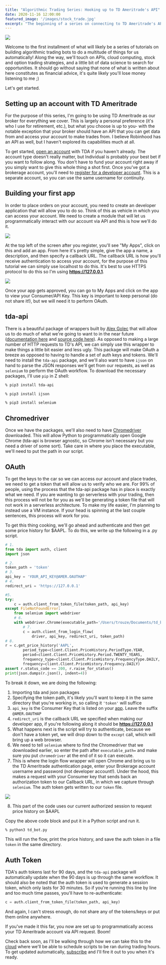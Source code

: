 ```yaml
---
title: "Algorithmic Trading Series: Hooking up to TD Ameritrade's API"
date: 2020-11-16 12:00:00
featured_image: '/images/stock_trade.jpg'
excerpt: "The beginning of a series on connecting to TD Ameritrade's API via Python to execute trades, building algorithms to search for opportunities, and leveraging cloud computing to automate it all for us."
---
```


![](/images/stock_trade.jpg)

Welcome to the first installment of what will likely be a series of tutorials on building algorithmic trading bots to do a multitude of things for us automatically! Along the way, we'll touch on APIs, cloud computing, stock and option trading strategies, and a little bit of data science to search for opportunities. It should go without saying that none of what is written about here constitutes as financial advice, it's quite likely you'll lose money listening to me ;)

Let's get started.

## Setting up an account with TD Ameritrade
For the purpose of this series, I'm going to be using TD Ameritrade as our broker for everything we cover. This is largely a personal preference (it's who I use for retirement, etc.), but what you choose is up to you- with the notable exception that your broker should have an API that you can get data from and access your account to make trades from. I believe Robinhood has an API as well, but I haven't explored its capabilities much at all.

To get started, [open an account](https://start.tdameritrade.com/select?entity=103) with TDA if you haven't already. The account type doesn't really matter, but Individual is probably your best bet if you want to follow along. You don't have to fund your account right away if you simply want to give this whole thing a shot first. Once you've got a brokerage account, you'll need to [register for a developer account](https://developer.tdameritrade.com). This is a separate account, so you can use the same username for continuity.

## Building your first app
In order to place orders on your account, you need to create an developer application that will allow you to do so. Think of this as vehicle in which you can access your account. We need to create a module that will let us programmatically interact with our account via API and this is how we'll do it.

![](/images/build_app.png)

At the top left of the screen after you register, you'll see "My Apps", click on this and add an app. From here it's pretty simple, give the app a name, a description, and then specify a callback URL. The callback URL is how you'll receive authentication to access your account, for the purpose of this tutorial we can simply use localhost to do this. It's best to use HTTPS protocol to do this so I'm using **https://127.0.0.1**.

![](/images/build_app_page.png)

Once your app gets approved, you can go to My Apps and click on the app to view your Consumer/API Key. This key is important to keep personal (do not share it!), but we will need it to perform OAuth.

## tda-api
There is a beautiful package of wrappers built by [Alex Golec](https://twitter.com/alex_golec) that will allow us to do much of what we're going to want to in the near future ([documentation here](https://tda-api.readthedocs.io) and [source code here](https://github.com/alexgolec/tda-api)). As opposed to making a large number of HTTP requests to TD's API, we can simply use this wrapper to make things a little bit easier and less ugly. This package will make OAuth a breeze as opposed to having to handle a set of auth keys and tokens. We'll need to install the `tda-api` package, and we'll also want to have `ijson` on hand to parse the JSON responses we'll get from our requests, as well as `selenium` to perform the OAuth workflow. To download the necessary packages, I'll use `pip` in Z shell:

```zsh
% pip3 install tda-api

% pip3 install ijson

% pip3 install selenium
```
## Chromedriver
Once we have the packages, we'll also need to have [Chromedriver](http://chromedriver.chromium.org/downloads) downloaded. This will allow Python to programmatically open Google Chrome (tda-api is browser agnostic, so Chrome isn't necessary but you need a driver of some sort). Take care in where you place the executable, we'll need to put the path in our script.

## OAuth
To get the keys to the car so we can access our account and place trades, we need to get a token that will allow us to verify who we are. For 99% of people, using the process that the tda-api package has in place is exactly what we need. If you are wanting to go serverless with your trading, then this process will not be for you as we'll be generating a token file that will not work in a serverless architecture. To make my life easier, I'm planning to instead use a VM instance. If your head is spinning at the last couple sentences, this process will work for you.

To get this thing cooking, we'll go ahead and authenticate and then get some price history for $AAPL. To do this, we write up the following in a .py script.

```python
# 1.
from tda import auth, client
import json

# 2.
token_path = 'token'
# 3.
api_key = 'YOUR_API_KEY@AMER.OAUTHAP'
# 4.
redirect_uri = 'https://127.0.0.1'

#5.
try:
    c = auth.client_from_token_file(token_path, api_key)
except FileNotFoundError:
    from selenium import webdriver
    # 6.
    with webdriver.Chrome(executable_path='/Users/trouze/Documents/td_bot/chromedriver') as driver:
        # 7.
        c = auth.client_from_login_flow(
            driver, api_key, redirect_uri, token_path)
# 8.
r = c.get_price_history('AAPL',
        period_type=client.Client.PriceHistory.PeriodType.YEAR,
        period=client.Client.PriceHistory.Period.TWENTY_YEARS,
        frequency_type=client.Client.PriceHistory.FrequencyType.DAILY,
        frequency=client.Client.PriceHistory.Frequency.DAILY)
assert r.status_code == 200, r.raise_for_status()
print(json.dumps(r.json(), indent=4))
```

To break it down, we are doing the following:
1. Importing tda and json packages
2. Specifying the token path, it's likely you'll want to keep it in the same directory that you're working in, so calling it `'token'` will suffice
3. `api_key` is the Consumer Key that is listed on your [app](https://developer.tdameritrade.com/user/me/apps). Leave the suffix `@AMER.OAUTHAP`
4. `redirect_uri` is the callback URL we specified when making our developer app, if you're following along it should be **https://127.0.0.1**
5. What happens next is the script will try to authenticate, because we don't have a token yet, we will drop down to the `except` call, which will bring up a web browser.
6. We need to tell `selenium` where to find the Chromedriver that we downloaded earlier, so enter the path after `executable_path=` and make sure you put `chromedriver` at the end of it so it can execute.
7. This is where the login flow wrapper will open Chrome and bring us to the TD Ameritrade authentication page, enter your Brokerage account username and password (not developer account!). Under the hood, this makes a request with your Consumer key that sends back an authorization token to our Callback URL, in which we capture through `selenium`. The auth token gets written to our `token` file.

![](/images/auth_page.png)

8. This part of the code uses our current authorized session to request price history on $AAPL

Copy the above code block and put it in a Python script and run it.

```zsh
% python3 td_bot.py
```
This will run the flow, print the price history, and save the auth token in a file `token` in the same directory.

## Auth Token

TDA's auth tokens last for 90 days, and the `tda-api` package will automatically update when the 90 days is up through the same workflow. It should also be noted that the auth token is used to generate a session token, which only lasts for 30 minutes. So if you're running this line by line and too much time passes, you'll have to re-authenticate:

```python
c = auth.client_from_token_file(token_path, api_key)
```

And again, I can't stress enough, do not share any of the tokens/keys or put them online anywhere.

If you've made it this far, you now are set up to programmatically access your TD Ameritrade account via API request. Boom!

Check back soon, as I'll be walking through how we can take this to the [cloud](cloud.google.com) where we'll be able to schedule scripts to be ran during trading hours. To get updated automatically, [subscribe](https://tylerrouze.com/subscribe) and I'll fire it out to you when it's ready.
